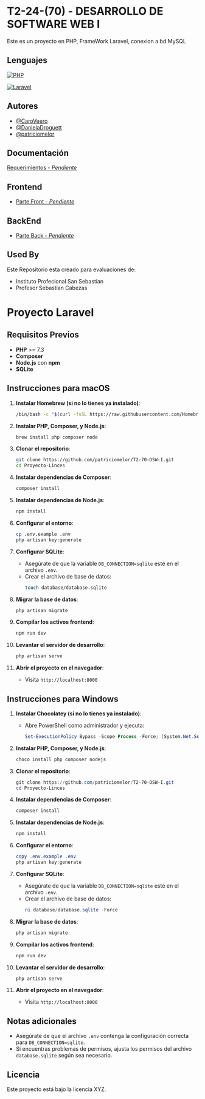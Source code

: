 
# T2-24-(70) - DESARROLLO DE SOFTWARE WEB I

Este es un proyecto en PHP, FrameWork Laravel, conexion a bd MySQL


## Lenguajes


[![PHP ](https://img.shields.io/badge/php-7.3-blue?style=for-the-badge&logo=php&logoColor=blue&logoSize=auto
)](https://www.php.net/manual/es/index.php) 

[![Laravel](https://img.shields.io/badge/Laravel-11-red?style=for-the-badge&logo=laravel&logoColor=red&logoSize=auto
)](https://laravel.com/docs/8.x/releases)

## Autores

- [@CaroVeero](https://github.com/CaroVeero)
- [@DanielaDroguett](https://github.com/DanielaDroguett)
- [@patriciomelor](https://github.com/patriciomelor)


## Documentación

[Requerimientos - *Pendiente*]()


## Frontend

- [Parte Front - *Pendiente*]()

## BackEnd

- [Parte Back - *Pendiente*]()
## Used By

Este Repositorio esta creado para evaluaciones de:

- Instituto Profecional San Sebastian
- Profesor Sebastian Cabezas

# Proyecto Laravel

## Requisitos Previos

- **PHP** >= 7.3
- **Composer**
- **Node.js** con **npm**
- **SQLite**

## Instrucciones para macOS

1. **Instalar Homebrew (si no lo tienes ya instalado)**:
    ```bash
    /bin/bash -c "$(curl -fsSL https://raw.githubusercontent.com/Homebrew/install/HEAD/install.sh)"
    ```

2. **Instalar PHP, Composer, y Node.js**:
    ```bash
    brew install php composer node
    ```

3. **Clonar el repositorio**:
    ```bash
    git clone https://github.com/patriciomelor/T2-70-DSW-I.git
    cd Proyecto-Linces
    ```

4. **Instalar dependencias de Composer**:
    ```bash
    composer install
    ```

5. **Instalar dependencias de Node.js**:
    ```bash
    npm install
    ```

6. **Configurar el entorno**:
    ```bash
    cp .env.example .env
    php artisan key:generate
    ```

7. **Configurar SQLite**:
    - Asegúrate de que la variable `DB_CONNECTION=sqlite` esté en el archivo `.env`.
    - Crear el archivo de base de datos:
      ```bash
      touch database/database.sqlite
      ```

8. **Migrar la base de datos**:
    ```bash
    php artisan migrate
    ```

9. **Compilar los activos frontend**:
    ```bash
    npm run dev
    ```

10. **Levantar el servidor de desarrollo**:
    ```bash
    php artisan serve
    ```

11. **Abrir el proyecto en el navegador**:
    - Visita `http://localhost:8000`

## Instrucciones para Windows

1. **Instalar Chocolatey (si no lo tienes ya instalado)**:
    - Abre PowerShell como administrador y ejecuta:
      ```powershell
      Set-ExecutionPolicy Bypass -Scope Process -Force; [System.Net.ServicePointManager]::SecurityProtocol = [System.Net.ServicePointManager]::SecurityProtocol -bor 3072; iex ((New-Object System.Net.WebClient).DownloadString('https://community.chocolatey.org/install.ps1'))
      ```

2. **Instalar PHP, Composer, y Node.js**:
    ```powershell
    choco install php composer nodejs
    ```

3. **Clonar el repositorio**:
    ```powershell
    git clone https://github.com/patriciomelor/T2-70-DSW-I.git
    cd Proyecto-Linces
    ```

4. **Instalar dependencias de Composer**:
    ```powershell
    composer install
    ```

5. **Instalar dependencias de Node.js**:
    ```powershell
    npm install
    ```

6. **Configurar el entorno**:
    ```powershell
    copy .env.example .env
    php artisan key:generate
    ```

7. **Configurar SQLite**:
    - Asegúrate de que la variable `DB_CONNECTION=sqlite` esté en el archivo `.env`.
    - Crear el archivo de base de datos:
      ```powershell
      ni database/database.sqlite -Force
      ```

8. **Migrar la base de datos**:
    ```powershell
    php artisan migrate
    ```

9. **Compilar los activos frontend**:
    ```powershell
    npm run dev
    ```

10. **Levantar el servidor de desarrollo**:
    ```powershell
    php artisan serve
    ```

11. **Abrir el proyecto en el navegador**:
    - Visita `http://localhost:8000`

## Notas adicionales

- Asegúrate de que el archivo `.env` contenga la configuración correcta para `DB_CONNECTION=sqlite`.
- Si encuentras problemas de permisos, ajusta los permisos del archivo `database.sqlite` según sea necesario.


## Licencia

Este proyecto está bajo la licencia XYZ.
